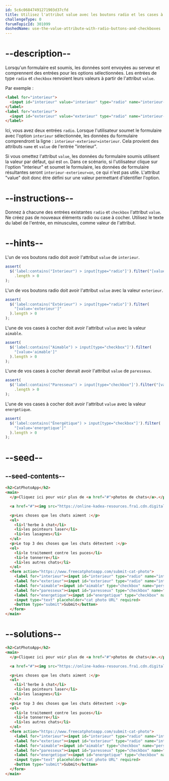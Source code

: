 ```yaml
---
id: 5c6c06847491271903d37cfd
title: Utilisez l'attribut value avec les boutons radio et les cases à cocher.
challengeType: 0
forumTopicId: 301099
dashedName: use-the-value-attribute-with-radio-buttons-and-checkboxes
---
```


# --description--

Lorsqu'un formulaire est soumis, les données sont envoyées au serveur et comprennent des entrées pour les options sélectionnées. Les entrées de type `radio` et `checkbox` renvoient leurs valeurs à partir de l'attribut `value`.

Par exemple :

```html
<label for="interieur">
  <input id="interieur" value="interieur" type="radio" name="interieur-exterieur"> Interieur
</label>
<label for="exterieur">
  <input id="exterieur" value="exterieur" type="radio" name="interieur-exterieur"> Extérieur
</label>
```

Ici, vous avez deux entrées `radio`. Lorsque l'utilisateur soumet le formulaire avec l'option `interieur` sélectionnée, les données du formulaire comprendront la ligne : `interieur-exterieur=interieur`. Cela provient des attributs `name` et `value` de l'entrée "interieur".

Si vous omettez l'attribut `value`, les données du formulaire soumis utilisent la valeur par défaut, qui est `on`. Dans ce scénario, si l'utilisateur clique sur l'option "interieur" et soumet le formulaire, les données de formulaire résultantes seront `interieur-exterieur=on`, ce qui n'est pas utile. L'attribut "value" doit donc être défini sur une valeur permettant d'identifier l'option.

# --instructions--

Donnez à chacune des entrées existantes `radio` et `checkbox` l'attribut `value`. Ne créez pas de nouveaux éléments radio ou case à cocher. Utilisez le texte du label de l'entrée, en minuscules, comme valeur de l'attribut.

# --hints--

L'un de vos boutons radio doit avoir l'attribut `value` de `interieur`.

```js
assert(
  $('label:contains("Interieur") > input[type="radio"]').filter("[value='interieur']")
    .length > 0
);
```

L'un de vos boutons radio doit avoir l'attribut `value` avec la valeur `exterieur`.

```js
assert(
  $('label:contains("Extérieur") > input[type="radio"]').filter(
    "[value='exterieur']"
  ).length > 0
);
```

L'une de vos cases à cocher doit avoir l'attribut `value` avec la valeur `aimable`.

```js
assert(
  $('label:contains("Aimable") > input[type="checkbox"]').filter(
    "[value='aimable']"
  ).length > 0
);
```

L'une de vos cases à cocher devrait avoir l'attribut `value` de `paresseux`.

```js
assert(
  $('label:contains("Paresseux") > input[type="checkbox"]').filter("[value='paresseux']")
    .length > 0
);
```

L'une de vos cases à cocher doit avoir l'attribut `value` avec la valeur `energetique`.

```js
assert(
  $('label:contains("Énergétique") > input[type="checkbox"]').filter(
    "[value='energetique']"
  ).length > 0
);
```

# --seed--

## --seed-contents--

```html
<h2>CatPhotoApp</h2>
<main>
  </p>Cliquez ici pour voir plus de <a href="#">photos de chats</a>.</p>

  <a href="#"><img src="https://online-kadea-resources.fra1.cdn.digitaloceanspaces.com/challenges-resources/relaxing-cat.jpg" alt="Un joli chat orange couché sur le dos."></a>

  <p>Les choses que les chats aiment :</p>
  <ul>
    <li>l'herbe à chat</li>
    <li>les pointeurs laser</li>
    <li>les lasagnes</li>
  </ul>
  <p>Le top 3 des choses que les chats détestent :</p>
  <ol>
    <li>le traitement contre les puces</li>
    <li>le tonnerre</li>
    <li>les autres chats</li>
  </ol>
  <form action="https://www.freecatphotoapp.com/submit-cat-photo">
    <label for="interieur"><input id="interieur" type="radio" name="interieur-exterieur">  Interieur</label>
    <label for="exterieur"><input id="exterieur" type="radio" name="interieur-exterieur"> Extérieur</label><br>
    <label for="aimable"><input id="aimable" type="checkbox" name="personality"> Aimable</label>
    <label for="paresseux"><input id="paresseux" type="checkbox" name="personality"> Paresseux</label>
    <label for="energetique"><input id="energetique" type="checkbox" name="personality"> Énergétique</label><br>
    <input type="text" placeholder="cat photo URL" required>
    <button type="submit">Submit</button>
  </form>
</main>
```

# --solutions--

```html
<h2>CatPhotoApp</h2>
<main>
  </p>Cliquez ici pour voir plus de <a href="#">photos de chats</a>.</p>

  <a href="#"><img src="https://online-kadea-resources.fra1.cdn.digitaloceanspaces.com/challenges-resources/relaxing-cat.jpg" alt="Un joli chat orange couché sur le dos."></a>

  <p>Les choses que les chats aiment :</p>
  <ul>
    <li>l'herbe à chat</li>
    <li>les pointeurs laser</li>
    <li>les lasagnes</li>
  </ul>
  <p>Le top 3 des choses que les chats détestent :</p>
  <ol>
    <li>le traitement contre les puces</li>
    <li>le tonnerre</li>
    <li>les autres chats</li>
  </ol>
  <form action="https://www.freecatphotoapp.com/submit-cat-photo">
    <label for="interieur"><input id="interieur" type="radio" name="interieur-exterieur" value="interieur"> Interieur</label>
    <label for="exterieur"><input id="exterieur" type="radio" name="interieur-exterieur" value="exterieur"> Extérieur</label><br>
    <label for="aimable"><input id="aimable" type="checkbox" name="personality" value="aimable"> Aimable</label>
    <label for="paresseux"><input id="paresseux" type="checkbox" name="personality" value="paresseux"> Paresseux</label>
    <label for="energetique"><input id="energetique" type="checkbox" name="personality" value="energetique"> Énergétique</label><br>
    <input type="text" placeholder="cat photo URL" required>
    <button type="submit">Submit</button>
  </form>
</main>
```
